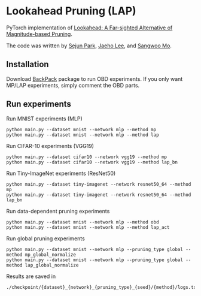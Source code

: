 # Lookahead Pruning (LAP)

PyTorch implementation of [Lookahead: A Far-sighted Alternative of Magnitude-based Pruning](https://openreview.net/forum?id=ryl3ygHYDB).

The code was written by [Sejun Park](https://github.com/sejunpark-repository), [Jaeho Lee](https://github.com/jaeho-lee), and [Sangwoo Mo](https://github.com/sangwoomo).

## Installation

Download [BackPack](https://toiaydcdyywlhzvlob.github.io/backpack/) package to run OBD experiments.
If you only want MP/LAP experiments, simply comment the OBD parts.


## Run experiments

Run MNIST experiments (MLP)
```
python main.py --dataset mnist --network mlp --method mp
python main.py --dataset mnist --network mlp --method lap
```

Run CIFAR-10 experiments (VGG19)
```
python main.py --dataset cifar10 --network vgg19 --method mp
python main.py --dataset cifar10 --network vgg19 --method lap_bn
```

Run Tiny-ImageNet experiments (ResNet50)
```
python main.py --dataset tiny-imagenet --network resnet50_64 --method mp
python main.py --dataset tiny-imagenet --network resnet50_64 --method lap_bn
```

Run data-dependent pruning experiments
```
python main.py --dataset mnist --network mlp --method obd
python main.py --dataset mnist --network mlp --method lap_act
```

Run global pruning experiments
```
python main.py --dataset mnist --network mlp --pruning_type global --method mp_global_normalize
python main.py --dataset mnist --network mlp --pruning_type global --method lap_global_normalize
```

Results are saved in
```
./checkpoint/{dataset}_{network}_{pruning_type}_{seed}/{method}/logs.txt
```
